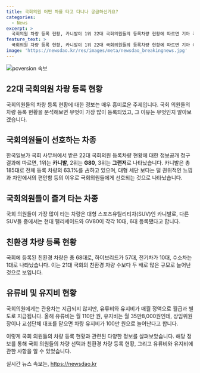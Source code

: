 ```yaml
---
title: 국회의원 어떤 차를 타고 다니나 궁금하신가요?
categories:
  - News
excerpt: >
  국회의원 차량 등록 현황, 카니발이 1위 22대 국회의원들의 등록차량 현황에 따르면 기아 카니발이 1위를 차지했다. 현대 G80과 그랜저가 이어졌으며 SUV 차종인 카니발이 가장 선호되었다. 대형 세단과 친환경 차량 등록도 늘어나는 추세이며, 국회 의원들의 차량 관리와 관용차 관련된 정보도 포함돼 있다. 의원들의 차량 선택 이유와 유류비, 유지비에 대한 내용 또한 알려져 있다. Korea JoongAng Daily
feature_text: >
  국회의원 차량 등록 현황, 카니발이 1위 22대 국회의원들의 등록차량 현황에 따르면 기아 카니발이 1위를 차지했다. 현대 G80과 그랜저가 이어졌으며 SUV 차종인 카니발이 가장 선호되었다. 대형 세단과 친환경 차량 등록도 늘어나는 추세이며, 국회 의원들의 차량 관리와 관용차 관련된 정보도 포함돼 있다. 의원들의 차량 선택 이유와 유류비, 유지비에 대한 내용 또한 알려져 있다. Korea JoongAng Daily
image: 'https://newsdao.kr/res/images/meta/newsdao_breakingnews.jpg'
---
```


<p><img src="https://newsdao.kr/res/images/meta/newsdao_breakingnews.jpg" alt="pcversion 속보" /></p>

<h2 data-ke-size="size26">22대 국회의원 차량 등록 현황</h2>

<p>국회의원들의 차량 등록 현황에 대한 정보는 매우 흥미로운 주제입니다. 국회 의원들의 차량 등록 현황을 분석해보면 무엇이 가장 많이 등록되었고, 그 이유는 무엇인지 알아보겠습니다.</p>

<h2 data-ke-size="size24">국회의원들이 선호하는 차종</h2>

<p>한국일보가 국회 사무처에서 받은 22대 국회의원 등록차량 현황에 대한 정보공개 청구 결과에 따르면, 1위는 <b>카니발</b>, 2위는 <b>G80</b>, 3위는 <b>그랜저</b>로 나타났습니다. 카니발은 총 185대로 전체 등록 차량의 63.1%를 占하고 있으며, 대형 세단 보다는 덜 권위적인 느낌과 차안에서의 편안함 등의 이유로 국회의원들에게 선호되는 것으로 나타났습니다.</p>

<h2 data-ke-size="size24">국회의원들이 즐겨 타는 차종</h2>

<p>국회 의원들이 가장 많이 타는 차량은 대형 스포츠유틸리티차(SUV)인 카니발로, 다른 SUV들 중에서는 현대 팰리세이드와 GV80이 각각 10대, 6대 등록됐다고 합니다.</p>

<h2 data-ke-size="size24">친환경 차량 등록 현황</h2>

<p>국회에 등록된 친환경 차량은 총 68대로, 하이브리드가 57대, 전기차가 10대, 수소차는 1대로 나타났습니다. 이는 21대 국회의 친환경 차량 수보다 두 배로 많은 규모로 늘어난 것으로 보입니다.</p>

<h2 data-ke-size="size24">유류비 및 유지비 현황</h2>

<p>국회의원에게는 관용차는 지급되지 않지만, 유류비와 유지비가 매월 정액으로 월급과 별도로 지급됩니다. 올해 유류비는 월 110만 원, 유지비는 월 35만8,000원인데, 상임위원장이나 교섭단체 대표를 맡으면 차량 유지비가 100만 원으로 늘어난다고 합니다.</p>

<p>이렇게 국회 의원들의 차량 등록 현황과 관련된 다양한 정보를 살펴보았습니다. 해당 정보를 통해 국회 의원들의 차량 선택과 친환경 차량 등록 현황, 그리고 유류비와 유지비에 관한 사항을 알 수 있었습니다.</p>
실시간 뉴스 속보는, <a href="https://newsdao.kr" rel="dofollow">https://newsdao.kr</a>


